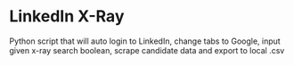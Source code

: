 # LinkedIn X-Ray
Python script that will auto login to LinkedIn, change tabs to Google, input given x-ray search boolean, scrape candidate data and export to local .csv
